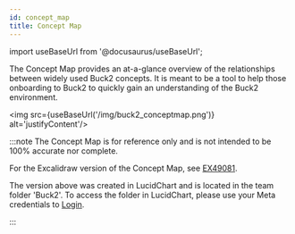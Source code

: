 ```yaml
---
id: concept_map
title: Concept Map
---
```


import useBaseUrl from '@docusaurus/useBaseUrl';

The Concept Map provides an at-a-glance overview of the relationships between widely used Buck2 concepts. It is meant to be a tool to help those onboarding to Buck2 to quickly gain an understanding of the Buck2 environment.

<img src={useBaseUrl('/img/buck2_conceptmap.png')} alt='justifyContent'/>

:::note
The Concept Map is for reference only and is not intended to be 100% accurate nor complete.

<FbInternalOnly>

For the Excalidraw version of the Concept Map, see [EX49081](https://www.internalfb.com/excalidraw/EX49081).

The version above was created in LucidChart and is located in the team folder 'Buck2'. To access the folder in LucidChart, please use your Meta credentials to [Login](https://lucid.app/folder/invitations/accept/inv_c5c89718-b1cd-4b22-ae76-a47616719948).

</FbInternalOnly>
:::
